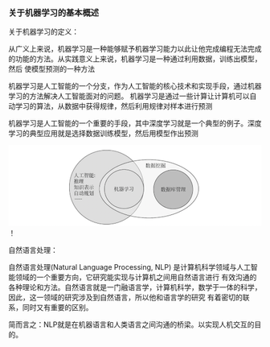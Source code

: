 ### 关于机器学习的基本概述

关于机器学习的定义：

从广义上来说，机器学习是一种能够赋予机器学习能力以此让他完成编程无法完成的功能的方法。从实践意义上来说，机器学习是一种通过利用数据，训练出模型，然后
使模型预测的一种方法

机器学习是人工智能的一个分支，作为人工智能的核心技术和实现手段，通过机器学习的方法解决人工智能面对的问题。
机器学习是通过一些计算让计算机可以自动学习的算法，从数据中获得规律，然后利用规律对样本进行预测

机器学习是人工智能的一个重要的手段，其中深度学习就是一个典型的例子。深度学习的典型应用就是选择数据训练模型，然后用模型作出预测

![img.png](img/img.png)
！

自然语言处理：

自然语言处理(Natural Language Processing, NLP) 是计算机科学领域与人工智能领域的一个重要方向，它研究能实现与计算机之间用自然语言进行
有效沟通的各种理论和方法。自然语言就是一门融语言学，计算机科学，数学于一体的科学，因此，这一领域的研究涉及到自然语言，所以他和语言学的研究
有着密切的联系，同时又有重要的区别。

简而言之：NLP就是在机器语言和人类语言之间沟通的桥梁。以实现人机交互的目的。